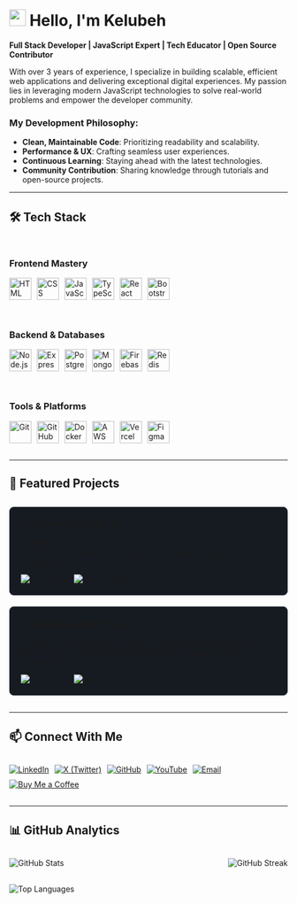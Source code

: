 # <img src="https://raw.githubusercontent.com/MartinHeinz/MartinHeinz/master/wave.gif" width="30px"> Hello, I'm Kelubeh

**Full Stack Developer | JavaScript Expert | Tech Educator | Open Source Contributor**

With over 3 years of experience, I specialize in building scalable, efficient web applications and delivering exceptional digital experiences. My passion lies in leveraging modern JavaScript technologies to solve real-world problems and empower the developer community.

### My Development Philosophy:
- **Clean, Maintainable Code**: Prioritizing readability and scalability.
- **Performance & UX**: Crafting seamless user experiences.
- **Continuous Learning**: Staying ahead with the latest technologies.
- **Community Contribution**: Sharing knowledge through tutorials and open-source projects.

---

## 🛠️ Tech Stack

<div style="display: flex; flex-wrap: wrap; gap: 30px; justify-content: space-between; margin: 30px 0;">

<div style="flex: 1; min-width: 300px;">
<h3>Frontend Mastery</h3>
<div style="display: flex; flex-wrap: wrap; gap: 10px; margin-top: 15px;">
  <img src="https://skillicons.dev/icons?i=html" alt="HTML" title="HTML" height="40">
  <img src="https://skillicons.dev/icons?i=css" alt="CSS" title="CSS" height="40">
  <img src="https://skillicons.dev/icons?i=js" alt="JavaScript" title="JavaScript" height="40">
  <img src="https://skillicons.dev/icons?i=ts" alt="TypeScript" title="TypeScript" height="40">
  <img src="https://skillicons.dev/icons?i=react" alt="React" title="React" height="40">
  <img src="https://skillicons.dev/icons?i=bootstrap" alt="Bootstrap" title="Bootstrap" height="40">
</div>
</div>

<div style="flex: 1; min-width: 300px;">
<h3>Backend & Databases</h3>
<div style="display: flex; flex-wrap: wrap; gap: 10px; margin-top: 15px;">
  <img src="https://skillicons.dev/icons?i=nodejs" alt="Node.js" title="Node.js" height="40">
  <img src="https://skillicons.dev/icons?i=express" alt="Express" title="Express" height="40">
  <img src="https://skillicons.dev/icons?i=postgres" alt="PostgreSQL" title="PostgreSQL" height="40">
  <img src="https://skillicons.dev/icons?i=mongodb" alt="MongoDB" title="MongoDB" height="40">
  <img src="https://skillicons.dev/icons?i=firebase" alt="Firebase" title="Firebase" height="40">
  <img src="https://skillicons.dev/icons?i=redis" alt="Redis" title="Redis" height="40">
</div>
</div>

<div style="flex: 1; min-width: 300px;">
<h3>Tools & Platforms</h3>
<div style="display: flex; flex-wrap: wrap; gap: 10px; margin-top: 15px;">
  <img src="https://skillicons.dev/icons?i=git" alt="Git" title="Git" height="40">
  <img src="https://skillicons.dev/icons?i=github" alt="GitHub" title="GitHub" height="40">
  <img src="https://skillicons.dev/icons?i=docker" alt="Docker" title="Docker" height="40">
  <img src="https://skillicons.dev/icons?i=aws" alt="AWS" title="AWS" height="40">
  <img src="https://skillicons.dev/icons?i=vercel" alt="Vercel" title="Vercel" height="40">
  <img src="https://skillicons.dev/icons?i=figma" alt="Figma" title="Figma" height="40">
</div>
</div>

</div>

---

## 🚀 Featured Projects

<div style="display: grid; grid-template-columns: repeat(auto-fill, minmax(300px, 1fr)); gap: 20px; margin: 30px 0;">

<!-- Project 1 -->
<div style="border: 1px solid #30363d; border-radius: 8px; padding: 20px; background: #161b22;">
<h3 style="margin-top: 0;">E-Commerce Platform</h3>
<p>A full-featured online store with a React frontend and Node.js backend. Includes a product catalog, cart system, and payment integration.</p>
<p style="display: flex; gap: 10px; margin-bottom: 0;">
  <a href="#" style="text-decoration: none;">
    <img src="https://img.shields.io/badge/Live_Demo-2EA44F?style=for-the-badge" alt="Live Demo">
  </a>
  <a href="#" style="text-decoration: none;">
    <img src="https://img.shields.io/badge/Source_Code-181717?style=for-the-badge&logo=github" alt="Source Code">
  </a>
</p>
</div>

<!-- Project 2 -->
<div style="border: 1px solid #30363d; border-radius: 8px; padding: 20px; background: #161b22;">
<h3 style="margin-top: 0;">Task Management App</h3>
<p>A productivity application built with the MERN stack (MongoDB, Express, React, Node.js) featuring real-time updates and team collaboration.</p>
<p style="display: flex; gap: 10px; margin-bottom: 0;">
  <a href="#" style="text-decoration: none;">
    <img src="https://img.shields.io/badge/Live_Demo-2EA44F?style=for-the-badge" alt="Live Demo">
  </a>
  <a href="#" style="text-decoration: none;">
    <img src="https://img.shields.io/badge/Source_Code-181717?style=for-the-badge&logo=github" alt="Source Code">
  </a>
</p>
</div>

</div>

---

## 📫 Connect With Me

<div style="display: flex; flex-wrap: wrap; gap: 10px; margin: 30px 0;">
  <a href="https://linkedin.com/in/kelubeh" target="_blank">
    <img src="https://img.shields.io/badge/LinkedIn-0077B5?style=for-the-badge&logo=linkedin&logoColor=white" alt="LinkedIn">
  </a>
  <a href="https://x.com/kelubeh" target="_blank">
    <img src="https://img.shields.io/badge/X-000000?style=for-the-badge&logo=x&logoColor=white" alt="X (Twitter)">
  </a>
  <a href="https://github.com/kelubeh" target="_blank">
    <img src="https://img.shields.io/badge/GitHub-181717?style=for-the-badge&logo=github&logoColor=white" alt="GitHub">
  </a>
  <a href="https://youtube.com/@kelubeh" target="_blank">
    <img src="https://img.shields.io/badge/YouTube-FF0000?style=for-the-badge&logo=youtube&logoColor=white" alt="YouTube">
  </a>
  <a href="mailto:your.email@example.com" target="_blank">
    <img src="https://img.shields.io/badge/Email-D14836?style=for-the-badge&logo=gmail&logoColor=white" alt="Email">
  </a>
  <a href="https://buymeacoffee.com/kelubeh" target="_blank">
    <img src="https://img.shields.io/badge/Support-FFDD00?style=for-the-badge&logo=buy-me-a-coffee&logoColor=black" alt="Buy Me a Coffee">
  </a>
</div>

---

## 📊 GitHub Analytics

<div style="display: flex; justify-content: space-between; flex-wrap: wrap; gap: 20px; margin: 30px 0;">
  <img src="https://github-readme-stats.vercel.app/api?username=kelubeh&show_icons=true&theme=github_dark&hide_border=true&count_private=true&include_all_commits=true" alt="GitHub Stats" style="max-width: 100%;">
  <img src="https://github-readme-streak-stats.herokuapp.com/?user=kelubeh&theme=github-dark&hide_border=true" alt="GitHub Streak" style="max-width: 100%;">
</div>

<div style="margin-top: 20px;">
  <img src="https://github-readme-stats.vercel.app/api/top-langs/?username=kelubeh&layout=compact&theme=github_dark&hide_border=true" alt="Top Languages" style="max-width: 100%;">
</div>
